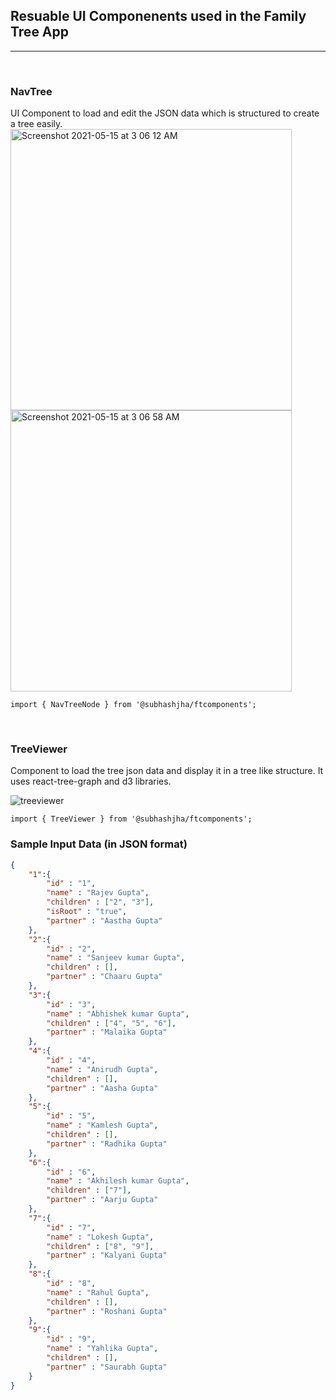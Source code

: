 ## Resuable UI Componenents used in the Family Tree App

---

<br>

### NavTree

UI Component to load and edit the JSON data which is structured to create a tree easily.
<img width="450" alt="Screenshot 2021-05-15 at 3 06 12 AM" src="https://user-images.githubusercontent.com/83978810/118334093-846e3100-b52a-11eb-9ef8-de7432f8d654.png">
<img width="450" alt="Screenshot 2021-05-15 at 3 06 58 AM" src="https://user-images.githubusercontent.com/83978810/118334143-9ea80f00-b52a-11eb-8450-245a3d55332e.png">

```JS
import { NavTreeNode } from '@subhashjha/ftcomponents';
```

<br>

### TreeViewer

Component to load the tree json data and display it in a tree like structure. It uses react-tree-graph and d3 libraries.

![treeviewer](https://user-images.githubusercontent.com/83978810/118334685-ae742300-b52b-11eb-8a76-e7959b7365b4.gif)

```JS
import { TreeViewer } from '@subhashjha/ftcomponents';
```

### Sample Input Data (in JSON format)

```JSON
{
    "1":{
        "id" : "1",
        "name" : "Rajev Gupta",
        "children" : ["2", "3"],
        "isRoot" : "true",
        "partner" : "Aastha Gupta"
    },
    "2":{
        "id" : "2",
        "name" : "Sanjeev kumar Gupta",
        "children" : [],
        "partner" : "Chaaru Gupta"
    },
    "3":{
        "id" : "3",
        "name" : "Abhishek kumar Gupta",
        "children" : ["4", "5", "6"],
        "partner" : "Malaika Gupta"
    },
    "4":{
        "id" : "4",
        "name" : "Anirudh Gupta",
        "children" : [],
        "partner" : "Aasha Gupta"
    },
    "5":{
        "id" : "5",
        "name" : "Kamlesh Gupta",
        "children" : [],
        "partner" : "Radhika Gupta"
    },
    "6":{
        "id" : "6",
        "name" : "Akhilesh kumar Gupta",
        "children" : ["7"],
        "partner" : "Aarju Gupta"
    },
    "7":{
        "id" : "7",
        "name" : "Lokesh Gupta",
        "children" : ["8", "9"],
        "partner" : "Kalyani Gupta"
    },
    "8":{
        "id" : "8",
        "name" : "Rahul Gupta",
        "children" : [],
        "partner" : "Roshani Gupta"
    },
    "9":{
        "id" : "9",
        "name" : "Yahlika Gupta",
        "children" : [],
        "partner" : "Saurabh Gupta"
    }
}
```
